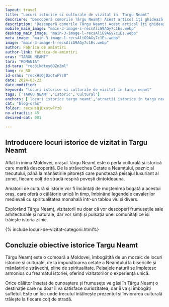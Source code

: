 ```yaml
---
layout: travel
title: "Locuri istorice si culturale de vizitat in  Targu Neamt"
descriere: "Descoperă comorile Târgu Neamț! Acest articol îți ghidează pasii printre castele medievale, mănăstiri pitorești și muzeul literar al lui Creangă. Vizitează locuri pline de istorie!"
description: "Descoperă comorile Târgu Neamț! Acest articol îți ghidează pasii printre castele medievale, mănăstiri pitorești și muzeul literar al lui Creangă. Vizitează locuri pline de istorie!"
mobile_main_image: "main-3-image-s-recsAliG9AGy7c1Es.webp"
desktop_main_image: "main-3-image-l-recsAliG9AGy7c1Es.webp"
meta_image: "main-3-image-l-recsAliG9AGy7c1Es.webp"
image: "main-3-image-l-recsAliG9AGy7c1Es.webp"
author: Fabrica de amintiri
author-link: fabrica-de-amintiri
oras: "TARGU NEAMT"
tara: "ROMANIA"
id-tara: "rec3ikdtey6DZnZml"
lang: ro_RO
id-oras: "recxHsQjDxotwFYz8"
date: 2024-03-22
date-modified: 
keyword: "locuri istorice si culturale de vizitat in targu neamt"
tags: ['TARGU NEAMT','Istoric','Cultural']
anchors: ['locuri istorice targu neamt','atractii istorice in targu neamt', 'obiective istorice intargu neamt']
cat: "blog-oras"
folder: recxHsQjDxotwFYz8
no-atractii: 45
desired-cat: 001

---
```


## Introducere locuri istorice de vizitat in Targu Neamt

Aflat în inima Moldovei, orașul Târgu Neamț este o perla culturală și istorică care merită descoperită. De la străvechea Cetate a Neamțului, paznic al trecutului, până la mănăstirile pitorești care punctează peisajul luxuriant al zonei, fiecare colț de stradă respiră povești dintotdeauna. 

Amatorii de cultură și istorie vor fi încântați de moștenirea bogată a acestui oraș, care oferă o călătorie unică în timp, îmbinând legendele cavalerilor medievali cu spiritualitatea monahală într-un tablou viu și divers. 

Explorând Târgu Neamț, vizitatorii nu doar că vor descoperi frumusețile sale arhitecturale și naturale, dar vor simți și pulsația unei comunități ce își trăiește istoria zilnic.

{% include locuri-de-vizitat-categorii.html%}


## Concluzie obiective istorice Targu Neamt

Târgu Neamț este o comoară a Moldovei, îmbogățită de un mozaic de locuri istorice și culturale, de la impunătoarea cetate a Neamțului la bisericile și mănăstirile străvechi, pline de spiritualitate. Peisajele naturii se împletesc armonios cu freamătul istoriei, oferind vizitatorilor o experiență unică. 

Orice călător însetat de cunoaștere și frumusețe va găsi în Târgu Neamț o destinație care nu doar îi va satisface curiozitatea, dar îi va și îmbogăți sufletul. Este un loc unde trecutul întâlnește prezentul și înviorarea culturală trăiește la fiecare colț de stradă.